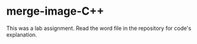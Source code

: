 # merge-image-C++
  This was a lab assignment. 
  Read the word file in the repository for code's explanation.
